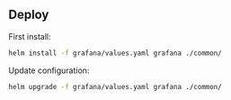 ## Deploy

First install:

```bash
helm install -f grafana/values.yaml grafana ./common/
```

Update configuration:

```bash
helm upgrade -f grafana/values.yaml grafana ./common/
```
